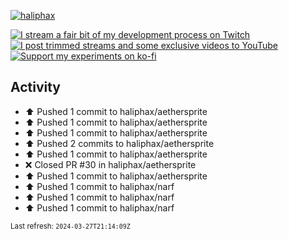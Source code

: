 [![haliphax](https://pbs.twimg.com/profile_banners/458808076/1545597092/1500x500)](https://haliphax.dev)

[![I stream a fair bit of my development process on Twitch](https://img.shields.io/twitch/status/haliphax?logo=twitch&style=for-the-badge)](https://twitch.tv/haliphax) &nbsp; [![I post trimmed streams and some exclusive videos to YouTube](https://img.shields.io/badge/youtube-watch-f00?logo=youtube&style=for-the-badge)](https://youtube.com/haliphaxyt) &nbsp; [![Support my experiments on ko-fi](https://img.shields.io/badge/kofi-support-ff5e5b?logo=ko-fi&style=for-the-badge)](https://ko-fi.com/haliphax)

## Activity

* ⬆️ Pushed 1 commit to haliphax/aethersprite
* ⬆️ Pushed 1 commit to haliphax/aethersprite
* ⬆️ Pushed 1 commit to haliphax/aethersprite
* ⬆️ Pushed 2 commits to haliphax/aethersprite
* ⬆️ Pushed 1 commit to haliphax/aethersprite
* ❌ Closed PR #30 in haliphax/aethersprite
* ⬆️ Pushed 1 commit to haliphax/aethersprite
* ⬆️ Pushed 1 commit to haliphax/narf
* ⬆️ Pushed 1 commit to haliphax/narf
* ⬆️ Pushed 1 commit to haliphax/narf

<small>Last refresh: `2024-03-27T21:14:09Z`</small>
